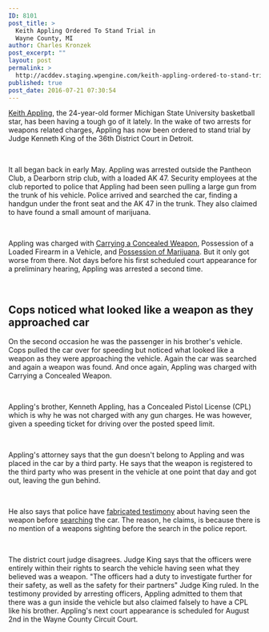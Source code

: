 ```yaml
---
ID: 8101
post_title: >
  Keith Appling Ordered To Stand Trial in
  Wayne County, MI
author: Charles Kronzek
post_excerpt: ""
layout: post
permalink: >
  http://acddev.staging.wpengine.com/keith-appling-ordered-to-stand-trial-in-wayne-county-mi.html
published: true
post_date: 2016-07-21 07:30:54
---
```

<a href="http://acddev.staging.wpengine.com/former-msu-star-arrested-again-on-weapons-charges.html"><span style="font-weight: 400;">Keith Appling</span></a><span style="font-weight: 400;">, the 24-year-old former Michigan State University basketball star, has been having a tough go of it lately. In the wake of two arrests for weapons related charges, Appling has now been ordered to stand trial by Judge Kenneth King of the 36th District Court in Detroit.</span>

&nbsp;

<span style="font-weight: 400;">It all began back in early May. Appling was arrested outside the Pantheon Club, a Dearborn strip club, with a loaded AK 47. Security employees at the club reported to police that Appling had been seen pulling a large gun from the trunk of his vehicle. Police arrived and searched the car, finding a handgun under the front seat and the AK 47 in the trunk. They also claimed to have found a small amount of marijuana.</span>

&nbsp;

<span style="font-weight: 400;">Appling was charged with </span><a href="http://acddev.staging.wpengine.com/firearm-charges.html" target="_blank" rel="noopener"><span style="font-weight: 400;">Carrying a Concealed Weapon</span></a><span style="font-weight: 400;">, Possession of a Loaded Firearm in a Vehicle, and </span><a href="http://acddev.staging.wpengine.com/marijuana.html" target="_blank" rel="noopener"><span style="font-weight: 400;">Possession of Marijuana</span></a><span style="font-weight: 400;">. But it only got worse from there. Not days before his first scheduled court appearance for a preliminary hearing, Appling was arrested a second time. </span>

&nbsp;
<h2>Cops noticed what looked like a weapon as they approached car</h2>
<span style="font-weight: 400;">On the second occasion he was the passenger in his brother's vehicle. Cops pulled the car over for speeding but noticed what looked like a weapon as they were approaching the vehicle. Again the car was searched and again a weapon was found. And once again, Appling was charged with Carrying a Concealed Weapon.</span>

&nbsp;

<span style="font-weight: 400;">Appling's brother, Kenneth Appling, has a Concealed Pistol License (CPL) which is why he was not charged with any gun charges. He was however, given a speeding ticket for driving over the posted speed limit.</span>

&nbsp;

<span style="font-weight: 400;">Appling's attorney says that the gun doesn't belong to Appling and was placed in the car by a third party. He says that the weapon is registered to the third party who was present in the vehicle at one point that day and got out, leaving the gun behind.</span>

&nbsp;

<span style="font-weight: 400;">He also says that police have </span><a href="http://acddev.staging.wpengine.com/police-mistakes.html" target="_blank" rel="noopener"><span style="font-weight: 400;">fabricated testimony</span></a><span style="font-weight: 400;"> about having seen the weapon before </span><a href="http://acddev.staging.wpengine.com/searches.html" target="_blank" rel="noopener"><span style="font-weight: 400;">searching</span></a><span style="font-weight: 400;"> the car. The reason, he claims, is because there is no mention of a weapons sighting before the search in the police report.</span>

&nbsp;

<span style="font-weight: 400;">The district court judge disagrees. Judge King says that the officers were entirely within their rights to search the vehicle having seen what they believed was a weapon. "The officers had a duty to investigate further for their safety, as well as the safety for their partners" Judge King ruled.</span>
<span style="font-weight: 400;">In the testimony provided by arresting officers, Appling admitted to them that there was a gun inside the vehicle but also claimed falsely to have a CPL like his brother. Appling's next court appearance is scheduled for August 2nd in the Wayne County Circuit Court.</span>